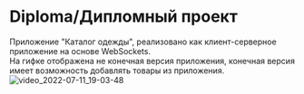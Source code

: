 # Diploma/Дипломный проект
Приложение "Каталог одежды", реализовано как клиент-серверное приложение на основе WebSockets.\
На гифке отображена не конечная версия приложения, конечная версия имеет возможность добавлять товары из приложения.\
![video_2022-07-11_19-03-48](https://user-images.githubusercontent.com/108361246/178308918-f76a29dd-b3db-45e0-953a-31d80d05a9d9.gif)
